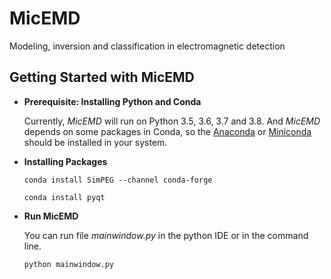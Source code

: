 # MicEMD
Modeling, inversion and classification in electromagnetic detection

## Getting Started with MicEMD

* **Prerequisite: Installing Python and Conda**

    Currently, *MicEMD* will run on Python 3.5, 3.6, 3.7 and 3.8. And *MicEMD* depends on some packages in Conda, so the [Anaconda](https://www.anaconda.com/products/individual)       or [Miniconda](https://docs.conda.io/en/latest/miniconda.html) should be installed in your system.

* **Installing Packages**

    `conda install SimPEG --channel conda-forge`

    `conda install pyqt`

* **Run MicEMD**

    You can run file *mainwindow.py* in the python IDE or in the command line.

    `python mainwindow.py`
